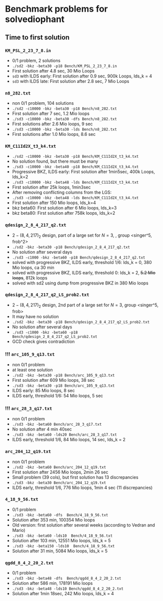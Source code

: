 # Benchmark problems for solvediophant

## Time to first solution

### `KM_PSL_2_23_7_8.in`

- 0/1 problem, 2 solutions
- `./sd2 -bkz -beta30 -p18 Bench/KM_PSL_2_23_7_8.in`
- First solution after 4.8 sec, 30 Mio Loops
- `sd3` with ILDS early: First solution after 0.9 sec, 900k Loops, lds_k = 4
- `sd3` with ILDS late: First solution after 2.8 sec, 7 Mio Loops

### `n8_282.txt`

- non 0/1 problem, 104 solutions
- `./sd2 -c10000 -bkz -beta30 -p18 Bench/n8_282.txt`
- First solution after 7 sec, 1.2 Mio loops
- `./sd3 -c10000 -bkz -beta30 -dfs Bench/n8_282.txt`
- First solutions after 2.6 Mio loops, 9 sec
- `./sd3 -c10000 -bkz -beta30 -lds Bench/n8_282.txt`
- First solutions after 1.0 Mio loops, 8.6 sec

### `KM_C11Id2X_t3_k4.txt`

- `./sd2 -c10000 -bkz -beta30 -p18 Bench/KM_C11Id2X_t3_k4.txt`
- No solution found, but there must be many
- `./sd3 -c10000 -bkz -beta40 -p18 Bench/KM_C11Id2X_t3_k4.txt`
- Progressive BKZ, ILDS early: First solution after 1min5sec, 400k Loops, lds_k=2
- `./sd3 -c10000 -bkz -beta48 -lds Bench/KM_C11Id2X_t3_k4.txt`
- First solution after 25k loops, 1min3sec
- After removing conflicting columns from the LGS:
- `./sd3 -c10000 -bkz -beta48 -lds Bench/KM_C11Id2X_t3_k4.txt`
- First solution after 150 Mio loops, lds_k=4
- bkz beta60: First solution after 6 Mio loops, lds_k=3
- bkz beta80: First solution after 758k loops, lds_k=2

### `qdesign_2_8_4_217_q2.txt`

- $2-(8,4,217)_2$ design, part of a large set for $N=3$, , group <singer^5, frob^2>
- `./sd2 -bkz -beta30 -p18 Bench/qdesign_2_8_4_217_q2.txt`
- No solution after several days
- `./sd3 -c1000 -bkz -beta60 -p18 Bench/qdesign_2_8_4_217_q2.txt`
- solved with progressive BKZ, ILDS early, threshold 1/6: lds_k = 0, 380 Mio loops, ca 30 min
- solved with progressive BKZ, ILDS early, threshold 0: lds_k = 2, ~~5.2 Mio loops~~, 812k loops
- solved with sd2 using dump from progressive BKZ in 380 Mio loops

### `qdesign_2_8_4_217_q2_LS_prob2.txt`

- $2-(8,4,217)_2$ design, 2nd part of a large set for $N=3$, group <singer^5, frob>
- It may have no solution
- `./sd2 -bkz -beta30 -p18 Bench/qdesign_2_8_4_217_q2_LS_prob2.txt`
- No solution after several days
- `./sd3 -c1000 -bkz -beta60 -p18 Bench/qdesign_2_8_4_217_q2_LS_prob2.txt`
- GCD check gives contradiction

### !!! `arc_105_9_q13.txt`

- non 0/1 problem
- at least one solution
- `./sd2 -bkz -beta30 -p18 Bench/arc_105_9_q13.txt`
- First solution after 609 Mio loops, 38 sec
- `./sd3 -bkz -beta30 -p18 Bench/arc_105_9_q13.txt`
- ILDS early: 85 Mio loops, 8 sec
- ILDS early, threshold 1/6: 54 Mio loops, 5 sec

### !!! `arc_28_3_q17.txt`

- non 0/1 problem
- `./sd3 -bkz -beta60 Bench/arc_28_3_q17.txt`
- No solution after 4 min 40sec
- `./sd3 -bkz -beta60 -lds20 Bench/arc_28_3_q17.txt`
- ILDS early, threshold 1/6, 84 Mio loops, 14 sec, lds_k = 2

### `arc_204_12_q19.txt`

- non 0/1 problem
- `./sd2 -bkz -beta60 Bench/arc_204_12_q19.txt`
- First solution after 2456 Mio loops, 2min 26 sec
- Small problem (39 cols), but first solution has 13 discrepancies
- `./sd3 -bkz -beta30 Bench/arc_204_12_q19.txt`
- ILDS early, threshold 1/6, 776 Mio loops, 1min 4 sec (11 discrepancies)

### `4_18_9_56.txt`

- 0/1 problem
- `./sd3 -bkz -beta60 -dfs  Bench/4_18_9_56.txt`
- Solution after 353 min, 100354  Mio loops
- Old version: first solution after several weeks (according to Vedran and Mario)
- `./sd3 -bkz -beta60 -lds10  Bench/4_18_9_56.txt`
- Solution after 103 min, 12551 Mio loops, lds_k = 5
- `./sd3 -bkz -beta150 -lds10  Bench/4_18_9_56.txt`
- Solution after 31 min, 5084 Mio loops, lds_k = 5

### `qgdd_8_4_2_20_2.txt`

- 0/1 problem
- `./sd3 -bkz -beta48 -dfs  Bench/qgdd_8_4_2_20_2.txt`
- Solution after 586 min,  178191 Mio loops
- `./sd3 -bkz -beta48 -lds10 Bench/qgdd_8_4_2_20_2.txt`
- Solution after 1min 18sec, 242 Mio loops, lds_k = 4
